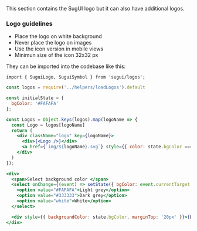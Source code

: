 This section contains the SugUI logo but it can also have additional logos.

### Logo guidelines

- Place the logo on white background
- Never place the logo on images
- Use the icon version in mobile views
- Minimun size of the icon 32x32 px

They can be imported into the codebase like this:

`import { SuguiLogo, SuguiSymbol } from 'sugui/logos';`

<style>
  .logo {
    margin: 20px;
    display: inline-block;
    text-align: center;
  }
</style>

```jsx noeditor
const logos = require('../helpers/loadLogos').default

const initialState = {
  bgColor: '#FAFAFA'
};

const Logos = Object.keys(logos).map(logoName => {
  const Logo = logos[logoName]
  return (
    <div className="logo" key={logoName}>
      <div>{<Logo />}</div>
      <a href={`img/${logoName}.svg`} style={{ color: state.bgColor === '#333333' ? 'white' : 'black' }}>{logoName}.svg</a>
    </div>
  )
});

<div>
  <span>Select background color </span>
  <select onChange={(event) => setState({ bgColor: event.currentTarget.value })}>
    <option value="#FAFAFA">Light grey</option>
    <option value="#333333">Dark grey</option>
    <option value="white">White</option>
  </select>

  <div style={{ backgroundColor: state.bgColor, marginTop: '20px' }}>{Logos}</div>
</div>
```
